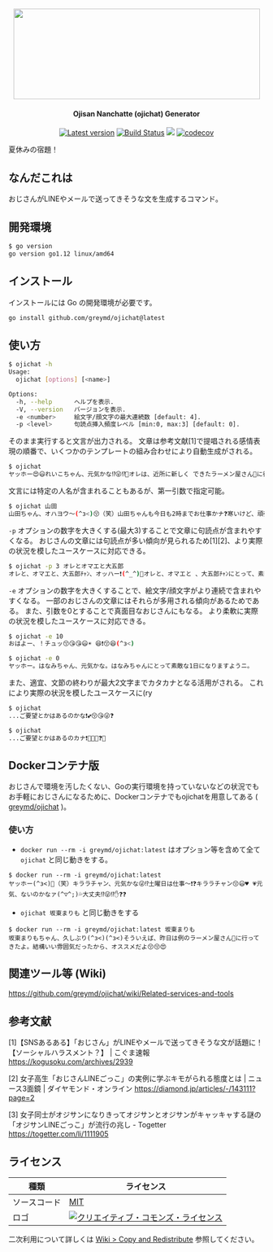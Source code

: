 <h1 align="center">
  <img src="https://raw.githubusercontent.com/wiki/greymd/ojichat/img/ojichat_logo.png" height="178" width="485" />
   <h4 align="center">Ojisan Nanchatte (ojichat) Generator</h2>
</h1>

<p align="center">
  <a href="https://github.com/greymd/ojichat/releases/latest"><img src="https://img.shields.io/github/release/greymd/ojichat.svg" alt="Latest version" /></a>
  <a href="https://travis-ci.org/greymd/ojichat"><img src="https://travis-ci.org/greymd/ojichat.svg?branch=master" alt="Build Status" /></a>
  <a href="LICENSE" alt="MIT License"><img src="http://img.shields.io/badge/license-MIT-blue.svg?style=flat" /></a>
  <a href="https://codecov.io/gh/greymd/ojichat"><img src="https://codecov.io/gh/greymd/ojichat/branch/master/graph/badge.svg" alt="codecov" /></a>
</p>

夏休みの宿題！


## なんだこれは

おじさんがLINEやメールで送ってきそうな文を生成するコマンド。

## 開発環境

```bash
$ go version
go version go1.12 linux/amd64
```

## インストール

インストールには Go の開発環境が必要です。

```bash
go install github.com/greymd/ojichat@latest
```

## 使い方

```bash
$ ojichat -h
Usage:
  ojichat [options] [<name>]

Options:
  -h, --help      ヘルプを表示.
  -V, --version   バージョンを表示.
  -e <number>     絵文字/顔文字の最大連続数 [default: 4].
  -p <level>      句読点挿入頻度レベル [min:0, max:3] [default: 0].
```

そのまま実行すると文言が出力される。
文章は参考文献[1]で提唱される感情表現の順番で、いくつかのテンプレートの組み合わせにより自動生成がされる。

```bash
$ ojichat
ヤッホー😍😃れいこちゃん、元気かな⁉😜⁉️🤔オレは、近所に新しく できたラーメン屋さん🍜に行ってきたよ。味はまぁまぁだったかナ💕
```

文言には特定の人名が含まれることもあるが、第一引数で指定可能。

```bash
$ ojichat 山田
山田ちゃん、オハヨウ〜(^з<)😚（笑）山田ちゃんも今日も2時までお仕事かナ❓寒いけど、頑張ってね(＃￣З￣)🙂💤
```

`-p` オプションの数字を大きくする(最大3)することで文章に句読点が含まれやすくなる。
おじさんの文章には句読点が多い傾向が見られるため[1][2]、より実際の状況を模したユースケースに対応できる。


```bash
$ ojichat -p 3 オレとオマエと大五郎
オレと、オマエと、大五郎ﾁｬﾝ、オッハー❗(^_^)🎵オレと、オマエと 、大五郎ﾁｬﾝにとって、素敵な、1日に、なります、ようニ😘
```

`-e` オプションの数字を大きくすることで、絵文字/顔文字がより連続で含まれやすくなる。
一部のおじさんの文章にはそれらが多用される傾向があるためである。
また、引数を0とすることで真面目なおじさんにもなる。
より柔軟に実際の状況を模したユースケースに対応できる。

```bash
$ ojichat -e 10
おはよー、！チュッ😚😘😘😃☀ 😆❗😚😆(^з<)

$ ojichat -e 0
ヤッホー。はなみちゃん、元気かな。はなみちゃんにとって素敵な1日になりますようニ。
```

また、適宜、文節の終わりが最大2文字までカタカナとなる活用がされる。
これにより実際の状況を模したユースケースに(ry

```bash
$ ojichat
...ご要望とかはあるのかな❗💕😚😘😜❓

$ ojichat
...ご要望とかはあるのカナ❗🎵😆💕❓😜
```

## Dockerコンテナ版
おじさんで環境を汚したくない、Goの実行環境を持っていないなどの状況でもお手軽におじさんになるために、Dockerコンテナでもojichatを用意してある ( [greymd/ojichat](https://hub.docker.com/r/greymd/ojichat) )。

### 使い方

- `docker run --rm -i greymd/ojichat:latest` はオプション等を含めて全て `ojichat` と同じ動きをする。

```
$ docker run --rm -i greymd/ojichat:latest
ヤッホー(^з<)🎵（笑）キララチャン、元気かな😜⁉️土曜日は仕事〜❗❓キララチャン😚😃♥ 💗元気、ないのかなァ(^▽^;)💦大丈夫⁉😜⁉️✋❓❓
```

- `ojichat 坂東まりも` と同じ動きをする
```
$ docker run --rm -i greymd/ojichat:latest 坂東まりも
坂東まりもちゃん、久しぶり(^з<)(^з<)そういえば、昨日は例のラーメン屋さん🍜に行ってきたよ。結構いい雰囲気だったから、オススメだよ😚😚😍
```

## 関連ツール等 (Wiki)
https://github.com/greymd/ojichat/wiki/Related-services-and-tools

## 参考文献

[1]【SNSあるある】「おじさん」がLINEやメールで送ってきそうな文が話題に！【ソーシャルハラスメント？】 | こぐま速報
https://kogusoku.com/archives/2939

[2] 女子高生「おじさんLINEごっこ」の実例に学ぶキモがられる態度とは | ニュース3面鏡 | ダイヤモンド・オンライン
https://diamond.jp/articles/-/143111?page=2

[3] 女子同士がオジサンになりきってオジサンとオジサンがキャッキャする謎の「オジサンLINEごっこ」が流行の兆し - Togetter
https://togetter.com/li/1111905

## ライセンス

| 種類 | ライセンス |
| -- | -- |
| ソースコード | [MIT](./LISENCE) |
| ロゴ | <a rel="license" href="http://creativecommons.org/licenses/by-nc/4.0/"><img alt="クリエイティブ・コモンズ・ライセンス" style="border-width:0" src="https://i.creativecommons.org/l/by-nc/4.0/88x31.png" /></a>|

二次利用について詳しくは [Wiki > Copy and Redistribute](https://github.com/greymd/ojichat/wiki/Copy-and-Redistribute) 参照してください。
